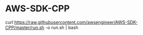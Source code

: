 # AWS-SDK-CPP

curl https://raw.githubusercontent.com/awsengineer/AWS-SDK-CPP/master/run.sh -o run.sh | bash
